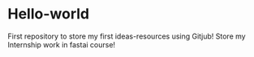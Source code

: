 # Hello-world
First repository to store my first ideas-resources using Gitjub!
Store my Internship work in fastai course!

